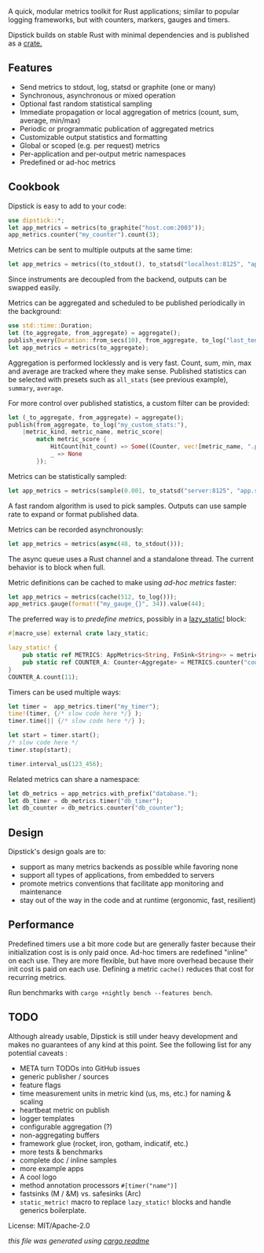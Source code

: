 A quick, modular metrics toolkit for Rust applications; similar to popular logging frameworks,
but with counters, markers, gauges and timers.

Dipstick builds on stable Rust with minimal dependencies
and is published as a [crate.](https://crates.io/crates/dipstick)

## Features

  - Send metrics to stdout, log, statsd or graphite (one or many)
  - Synchronous, asynchronous or mixed operation
  - Optional fast random statistical sampling
  - Immediate propagation or local aggregation of metrics (count, sum, average, min/max)
  - Periodic or programmatic publication of aggregated metrics
  - Customizable output statistics and formatting
  - Global or scoped (e.g. per request) metrics
  - Per-application and per-output metric namespaces
  - Predefined or ad-hoc metrics

## Cookbook

Dipstick is easy to add to your code:
```rust
use dipstick::*;
let app_metrics = metrics(to_graphite("host.com:2003"));
app_metrics.counter("my_counter").count(3);
```

Metrics can be sent to multiple outputs at the same time:
```rust
let app_metrics = metrics((to_stdout(), to_statsd("localhost:8125", "app1.host.")));
```
Since instruments are decoupled from the backend, outputs can be swapped easily.

Metrics can be aggregated and scheduled to be published periodically in the background:
```rust
use std::time::Duration;
let (to_aggregate, from_aggregate) = aggregate();
publish_every(Duration::from_secs(10), from_aggregate, to_log("last_ten_secs:"), all_stats);
let app_metrics = metrics(to_aggregate);
```
Aggregation is performed locklessly and is very fast.
Count, sum, min, max and average are tracked where they make sense.
Published statistics can be selected with presets such as `all_stats` (see previous example),
`summary`, `average`.

For more control over published statistics, a custom filter can be provided:
```rust
let (_to_aggregate, from_aggregate) = aggregate();
publish(from_aggregate, to_log("my_custom_stats:"),
    |metric_kind, metric_name, metric_score|
        match metric_score {
            HitCount(hit_count) => Some((Counter, vec![metric_name, ".per_thousand"], hit_count / 1000)),
            _ => None
        });
```

Metrics can be statistically sampled:
```rust
let app_metrics = metrics(sample(0.001, to_statsd("server:8125", "app.sampled.")));
```
A fast random algorithm is used to pick samples.
Outputs can use sample rate to expand or format published data.

Metrics can be recorded asynchronously:
```rust
let app_metrics = metrics(async(48, to_stdout()));
```
The async queue uses a Rust channel and a standalone thread.
The current behavior is to block when full.

Metric definitions can be cached to make using _ad-hoc metrics_ faster:
```rust
let app_metrics = metrics(cache(512, to_log()));
app_metrics.gauge(format!("my_gauge_{}", 34)).value(44);
```

The preferred way is to _predefine metrics_,
possibly in a [lazy_static!](https://crates.io/crates/lazy_static) block:
```rust
#[macro_use] external crate lazy_static;

lazy_static! {
    pub static ref METRICS: AppMetrics<String, FnSink<String>> = metrics(to_stdout());
    pub static ref COUNTER_A: Counter<Aggregate> = METRICS.counter("counter_a");
}
COUNTER_A.count(11);
```

Timers can be used multiple ways:
```rust
let timer =  app_metrics.timer("my_timer");
time!(timer, {/* slow code here */} );
timer.time(|| {/* slow code here */} );

let start = timer.start();
/* slow code here */
timer.stop(start);

timer.interval_us(123_456);
```

Related metrics can share a namespace:
```rust
let db_metrics = app_metrics.with_prefix("database.");
let db_timer = db_metrics.timer("db_timer");
let db_counter = db_metrics.counter("db_counter");
```


## Design
Dipstick's design goals are to:
- support as many metrics backends as possible while favoring none
- support all types of applications, from embedded to servers
- promote metrics conventions that facilitate app monitoring and maintenance
- stay out of the way in the code and at runtime (ergonomic, fast, resilient)

## Performance
Predefined timers use a bit more code but are generally faster because their initialization cost is is only paid once.
Ad-hoc timers are redefined "inline" on each use. They are more flexible, but have more overhead because their init cost is paid on each use.
Defining a metric `cache()` reduces that cost for recurring metrics.

Run benchmarks with `cargo +nightly bench --features bench`.

## TODO
Although already usable, Dipstick is still under heavy development and makes no guarantees
of any kind at this point. See the following list for any potential caveats :
- META turn TODOs into GitHub issues
- generic publisher / sources
- feature flags
- time measurement units in metric kind (us, ms, etc.) for naming & scaling
- heartbeat metric on publish
- logger templates
- configurable aggregation (?)
- non-aggregating buffers
- framework glue (rocket, iron, gotham, indicatif, etc.)
- more tests & benchmarks
- complete doc / inline samples
- more example apps
- A cool logo
- method annotation processors `#[timer("name")]`
- fastsinks (M / &M) vs. safesinks (Arc<M>)
- `static_metric!` macro to replace `lazy_static!` blocks and handle generics boilerplate.

License: MIT/Apache-2.0

_this file was generated using [cargo readme](https://github.com/livioribeiro/cargo-readme)_
